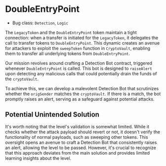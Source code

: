 # DoubleEntryPoint

- Bug class: `Detection`, `Logic`

The `LegacyToken` and the `DoubleEntryPoint` token maintain a tight connection: when a transfer is initiated for the `LegacyToken`, it delegates the call to transfer tokens to `DoubleEntryPoint`. This dynamic creates an avenue for attackers to exploit the `sweepToken` function in `CryptoVault`, enabling them to transfer all underlying tokens from `DoubleEntryPoint`.

Our mission revolves around crafting a Detection Bot contract, triggered whenever `DoubleEntryPoint` is called. This bot is designed to `raiseAlert` upon detecting any malicious calls that could potentially drain the funds of the `cryptoVault`.

To achieve this, we can develop a malevolent Detection Bot that scrutinizes whether the `origSender` matches the `cryptoVault`. If there is a match, the bot promptly raises an alert, serving as a safeguard against potential attacks.

## Potential Unintended Solution

It's worth noting that the level's validation is somewhat limited. While it checks whether the attack payload should revert or not, it doesn't verify the functionality of normal payloads, such as sweeping other tokens. This oversight opens an avenue to craft a Detection Bot that consistently raises an alert, allowing the level to be passed. However, it's crucial to recognize that this approach deviates from the main solution and provides limited learning insights about the level.
